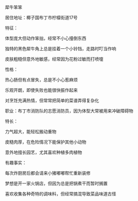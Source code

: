 犀牛笨笨

居住地址：椰子国布丁市柠檬街道17号


特征：

体型庞大但动作笨拙，经常不小心撞倒东西

独特的黑色犀牛角上总是挂着一个小铃铛，走路时叮当作响

皮肤粗糙但意外地敏感，经常因为花粉过敏而打喷嚏


性格：

热心肠但有点冒失，总是不小心惹麻烦

乐观开朗，即使失败也能很快振作起来

对烹饪充满热情，但常常把简单的菜谱弄得复杂化


职业：布丁市消防队的志愿消防员，因为体型大常被用来冲破障碍物


特长：

力气超大，能轻松搬动重物

皮糙肉厚，在危险情况下能保护其他小动物

意外地擅长园艺，尤其喜欢种植多肉植物


有趣事实：

每次炸厨房后都会请来小猪嘟嘟帮忙重新装修

梦想是开一家火锅店，但因为总是把锅煮干而暂时搁置

喜欢收集各种奇特的调味料，但经常搞混导致菜品味道古怪
